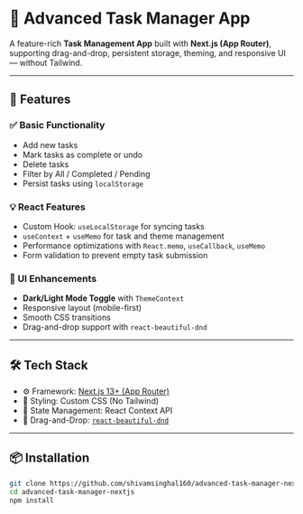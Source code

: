 # 📝 Advanced Task Manager App

A feature-rich **Task Management App** built with **Next.js (App Router)**, supporting drag-and-drop, persistent storage, theming, and responsive UI — without Tailwind.

---

## 🚀 Features

### ✅ Basic Functionality
- Add new tasks
- Mark tasks as complete or undo
- Delete tasks
- Filter by All / Completed / Pending
- Persist tasks using `localStorage`

### 💡 React Features
- Custom Hook: `useLocalStorage` for syncing tasks
- `useContext` + `useMemo` for task and theme management
- Performance optimizations with `React.memo`, `useCallback`, `useMemo`
- Form validation to prevent empty task submission

### 🎨 UI Enhancements
- **Dark/Light Mode Toggle** with `ThemeContext`
- Responsive layout (mobile-first)
- Smooth CSS transitions
- Drag-and-drop support with `react-beautiful-dnd`

---

## 🛠️ Tech Stack

- ⚙️ Framework: [Next.js 13+ (App Router)](https://nextjs.org/docs/app)
- 🎨 Styling: Custom CSS (No Tailwind)
- 🧠 State Management: React Context API
- 🔄 Drag-and-Drop: [`react-beautiful-dnd`](https://github.com/atlassian/react-beautiful-dnd)

---

## 📦 Installation

```bash
git clone https://github.com/shivamsinghal160/advanced-task-manager-nextjs.git
cd advanced-task-manager-nextjs
npm install
